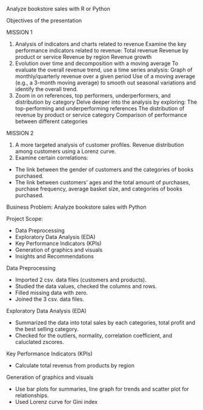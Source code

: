 Analyze bookstore sales with R or Python 

Objectives of the presentation

MISSION 1
1. Analysis of indicators and charts related to revenue
Examine the key performance indicators related to revenue:
Total revenue
Revenue by product or service
Revenue by region
Revenue growth
2. Evolution over time and decomposition with a moving average
To evaluate the overall revenue trend, use a time series analysis:
Graph of monthly/quarterly revenue over a given period
Use of a moving average (e.g., a 3-month moving average) to smooth out seasonal variations and identify the overall trend.
3. Zoom in on references, top performers, underperformers, and distribution by category
Delve deeper into the analysis by exploring:
The top-performing and underperforming references
The distribution of revenue by product or service category
Comparison of performance between different categories

MISSION 2
1. A more targeted analysis of customer profiles.
Revenue distribution among customers using a Lorenz curve.
2. Examine certain correlations:
- The link between the gender of customers and the categories of books purchased.
- The link between customers' ages and the total amount of purchases, purchase frequency, average basket size, and categories of books purchased.

 
Business Problem: 
Analyze bookstore sales with Python 

Project Scope: 
- Data Preprocessing
- Exploratory Data Analysis (EDA)
- Key Performance Indicators (KPIs)
- Generation of graphics and visuals
- Insights and Recommendations

Data Preprocessing
- Imported 2 csv. data files (customers and products).
- Studied the data values, checked the columns and rows.
- Filled missing data with zero.
- Joined the 3 csv. data files.
   
Exploratory Data Analysis (EDA) 
- Summarized the data into total sales by each categories, total profit and the best selling category.
- Checked for the outliers, normality, correlation coefficient, and caluclated zscores.
   
Key Performance Indicators (KPIs)
- Calculate total revenus from products by region
   
Generation of graphics and visuals
- Use bar plots for summaries, line graph for trends and scatter plot for relationships.
- Used Lorenz curve for Gini index
